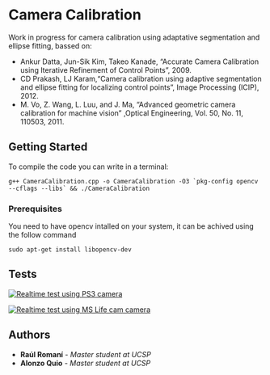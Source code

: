 # Camera Calibration
Work in progress for camera calibration using adaptative segmentation and ellipse fitting, bassed on:
- Ankur Datta, Jun-Sik Kim, Takeo Kanade, “Accurate Camera Calibration using Iterative Refinement of Control Points”, 2009.
- CD Prakash, LJ Karam,“Camera calibration using adaptive segmentation and ellipse fitting for localizing control points”, Image Processing (ICIP), 2012.
- M. Vo, Z. Wang, L. Luu, and J. Ma, “Advanced geometric camera calibration for machine vision” ,Optical Engineering, Vol. 50, No. 11, 110503, 2011.

## Getting Started

To compile the code you can write in a terminal:

```
g++ CameraCalibration.cpp -o CameraCalibration -O3 `pkg-config opencv --cflags --libs` && ./CameraCalibration
```

### Prerequisites

You need to have opencv intalled on your system, it can be achived using the follow command

```
sudo apt-get install libopencv-dev
```

## Tests
[![Realtime test using PS3 camera](https://img.youtube.com/vi/fiKpNXRzBqk/0.jpg)](http://www.youtube.com/watch?v=fiKpNXRzBqk)

[![Realtime test using MS Life cam camera](https://img.youtube.com/vi/Mj2aXRs_yH8/0.jpg)](http://www.youtube.com/watch?v=Mj2aXRs_yH8)
## Authors

* **Raúl Romaní** - *Master student at UCSP*
* **Alonzo Quio** - *Master student at UCSP*

